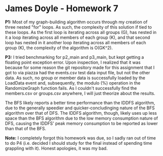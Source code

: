 # James Doyle - Homework 7

**P1:**
Most of my graph-building algorithm occurs through my creation of three nested
"for" loops. As such, the complexity of this solution if tied to these  loops.
As the first loop is iterating across all groups (G), has nested in it a loop
iterating across all members of each group (K), and that second loop has nested
in it another loop iterating across all members of each group (K), the complexity
of the algorithm is O(GK^2).

**P3:**
I tried benchmarking for p2_main and p3_main, but kept getting a floating point
exception error. Upon inspection, I realized that it was because for some reason
the git repository made for this assignment that I got to via piazza had the
events.csv test data input file, but not the other data. As such, no group
or member data is successfully loaded by the LoadData event and, subsequently,
the modulo (%) operation in the RandomizeGraph function fails. As I couldn't 
successfully find the members.csv or groups.csv anywhere, I will just theorize 
about the results.

The BFS likely reports a better time performance than the IDDFS algorithm,
due to the generally speedier and quicker-concludinging nature of the BFS 
algorithm over that of DFS. The IDDFS algorithm, though, likely uses up less
space than the BFS algorithm due to the low memory consumption nature of DFS,
causing the IDDFS' peak memory consumption to be reported as lower than that of
the BFS.

**Note:**
I completely forgot this homework was due, so I sadly ran out of time to do P4
(i.e. decided I should study for the final instead of spending time grappling
with it). Honest apologies, it was my bad.